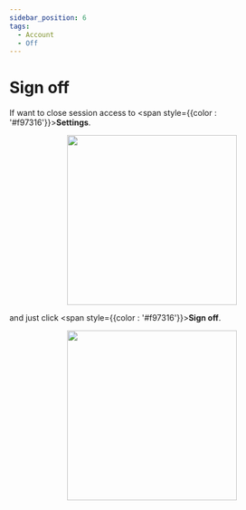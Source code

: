 ```yaml
---
sidebar_position: 6
tags:
  - Account
  - Off
---
```


# Sign off

If want to close session access to <span style={{color : '#f97316'}}>**Settings**</span>.

<p align="center">
  <img src="/img/create-account/menu-button.png" width="300" />
</p>

and just click <span style={{color : '#f97316'}}>**Sign off**</span>.

<p align="center">
  <img src="/img/sign-off/sign-off.png" width="300" />
</p>
